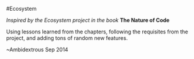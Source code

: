 #Ecosystem

*Inspired by the Ecosystem project in the book*
**The Nature of Code**

Using lessons learned from the chapters, following the requisites from the project, and adding tons of random new features.

~Ambidextrous
Sep 2014